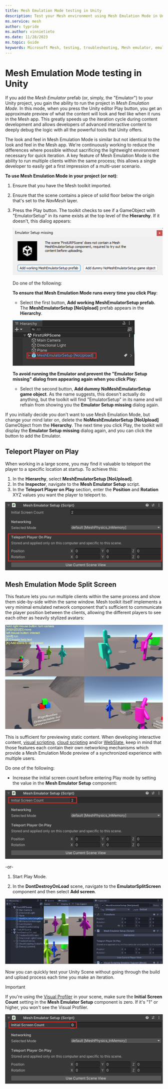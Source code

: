 ```yaml
---
title: Mesh Emulation Mode testing in Unity
description: Test your Mesh environment using Mesh Emulation Mode in Unity.
ms.service: mesh
author: typride
ms.author: vinnietieto
ms.date: 11/28/2023
ms.topic: Guide
keywords: Microsoft Mesh, testing, troubleshooting, Mesh emulator, emulator, troubleshooting, debugging, Mesh Emulation Mode, emulation
---
```


# Mesh Emulation Mode testing in Unity

If you add the *Mesh Emulator* prefab (or, simply, the "Emulator") to your Unity project, you gain the ability to run the project in *Mesh Emulation Mode*. In this mode, when you press the Unity editor Play button, you get an approximate preview of what the content will look and feel like when it
runs in the Mesh app. This greatly speeds up the iteration cycle during
content development and allows developers of advanced interactive
content to deeply debug the logic with all the powerful tools that Unity
offers.

The look and feel in Mesh Emulation Mode is similar but not identical to the look and feel in
the Mesh app. We're continuously working to reduce the differences where
possible without sacrificing the lightweight environment necessary for
quick iteration. A key feature of Mesh Emulation Mode is the ability to run
multiple clients within the same process; this allows a single developer
to easily get a first impression of a multi-user scenario.

**To use Mesh Emulation Mode in your project (or not)**:

1.  Ensure that you have the Mesh toolkit imported.
1.  Ensure that the scene contains a piece of solid floor below the origin that's set to the *NavMesh* layer.
1.  Press the Play button. The toolkit checks to see if a GameObject with "EmulatorSetup" in its name exists at the top level of the **Hierarchy**. If it doesn't, this dialog appears:

    ![A screenshot of the Mesh Emulator Setup missing dialog.](../../media/debug-and-optimize/003-emulator-setup-missing-dialog.png)

    Do one of the following:

    **To ensure that Mesh Emulation Mode runs every time you click Play**:  
    - Select the first button, **Add working MeshEmulatorSetup prefab.** The **MeshEmulatorSetup [NoUpload]** prefab appears in the **Hierarchy**.

    ![A screenshot of the Mesh Emulator Setup No Upload prefab added to the Hierarchy.](../../media/debug-and-optimize/004-mesh-emulator-in-hierarchy.png)

    **To avoid running the Emulator and prevent the "Emulator Setup missing" dialog from appearing again when you click Play**:  
    - Select the second button, **Add dummy NoMeshEmulatorSetup game object**. As the name suggests, this doesn't actually do anything, but the toolkit will find "EmulatorSetup" in its name and will refrain from showing you the **Emulator Setup missing** dialog again.

If you initially decide you don't want to use Mesh Emulation Mode, but change your mind later on, delete the **NoMeshEmulatorSetup [NoUpload]** GameObject from the **Hierarchy**. The next time you click Play, the toolkit will display the **Emulator Setup missing** dialog again, and you can click the button to add the Emulator.

## Teleport Player on Play

When working in a large scene, you may find it valuable to teleport the player to a specific location at startup. To achieve this:

1. In the **Hierarchy**, select **MeshEmulatorSetup [NoUpload]**.
1. In the **Inspector**, navigate to the **Mesh Emulator Setup** script.
1. In the **Teleport Player on Play** section, enter the **Position** and **Rotation** XYZ values you want the player to teleport to.

![A screenshot of the Mesh Emulator Setup component with the Teleport Player on Play section highlighted.](../../media/debug-and-optimize/005-teleport-player-on-play.png)

## Mesh Emulation Mode Split Screen

This feature lets you run multiple clients within the same process and
show them side-by-side within the same window. Mesh toolkit itself implements a very minimal emulated network component that's sufficient to communicate the player position between the clients, allowing the different players
to see each other as heavily stylized avatars:

![A screenshot of multiple clients displayed side-by-side in Mesh Emulation Mode.](../../media/debug-and-optimize/image043.png)

This is sufficient for previewing static content. When developing
interactive content, [visual scripting](../script-your-scene-logic/visual-scripting/visual-scripting-overview.md), [cloud scripting](../script-your-scene-logic/cloud-scripting/cloud-scripting-basic-concepts.md) and/or [WebSlate](../enhance-your-environment/webcontent.md), keep in mind that those features each contain their own networking mechanisms
which provide a Mesh Emulation Mode preview of a synchronized experience with multiple users.

Do one of the following:

-   Increase the initial screen count before entering Play mode by setting the value in the **Mesh Emulator Setup** component:

![A screenshot of the Mesh Emulator Setup component with the Initial Screen Count property set to two.](../../media/debug-and-optimize/006-initial-screen-count.png)

-or-

1.  Start Play Mode.

2.  In the **DontDestroyOnLoad** scene, navigate to the
    **EmulatorSplitScreen** component and then select **Add screen**.

![___](../../media/debug-and-optimize/007-add-screen.png)

Now you can quickly test your Unity Scene without going through the
build and upload process each time you make an iteration.

 > [!IMPORTANT]
 > If you're using the [Visual Profiler](performance-guidelines.md#performance-profiler) in your scene, make sure the **Initial Screen Count** setting in the **Mesh Emulator Setup** component is zero. If it's "1" or higher, you won't see the Visual Profiler.

 ![A screen shot of the Mesh Emulator Setup component with Initial Screen Count set to zero.](../../media/debug-and-optimize/008-screen-count-zero.png)
